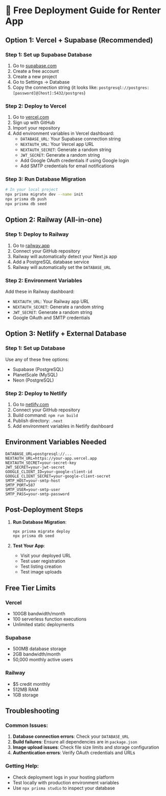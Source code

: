# 🚀 Free Deployment Guide for Renter App

## Option 1: Vercel + Supabase (Recommended)

### Step 1: Set up Supabase Database
1. Go to [supabase.com](https://supabase.com)
2. Create a free account
3. Create a new project
4. Go to Settings → Database
5. Copy the connection string (it looks like: `postgresql://postgres:[password]@[host]:5432/postgres`)

### Step 2: Deploy to Vercel
1. Go to [vercel.com](https://vercel.com)
2. Sign up with GitHub
3. Import your repository
4. Add environment variables in Vercel dashboard:
   - `DATABASE_URL`: Your Supabase connection string
   - `NEXTAUTH_URL`: Your Vercel app URL
   - `NEXTAUTH_SECRET`: Generate a random string
   - `JWT_SECRET`: Generate a random string
   - Add Google OAuth credentials if using Google login
   - Add SMTP credentials for email notifications

### Step 3: Run Database Migration
```bash
# In your local project
npx prisma migrate dev --name init
npx prisma db push
npx prisma db seed
```

## Option 2: Railway (All-in-one)

### Step 1: Deploy to Railway
1. Go to [railway.app](https://railway.app)
2. Connect your GitHub repository
3. Railway will automatically detect your Next.js app
4. Add a PostgreSQL database service
5. Railway will automatically set the `DATABASE_URL`

### Step 2: Environment Variables
Add these in Railway dashboard:
- `NEXTAUTH_URL`: Your Railway app URL
- `NEXTAUTH_SECRET`: Generate a random string
- `JWT_SECRET`: Generate a random string
- Google OAuth and SMTP credentials

## Option 3: Netlify + External Database

### Step 1: Set up Database
Use any of these free options:
- Supabase (PostgreSQL)
- PlanetScale (MySQL)
- Neon (PostgreSQL)

### Step 2: Deploy to Netlify
1. Go to [netlify.com](https://netlify.com)
2. Connect your GitHub repository
3. Build command: `npm run build`
4. Publish directory: `.next`
5. Add environment variables in Netlify dashboard

## Environment Variables Needed

```env
DATABASE_URL=postgresql://...
NEXTAUTH_URL=https://your-app.vercel.app
NEXTAUTH_SECRET=your-secret-key
JWT_SECRET=your-jwt-secret
GOOGLE_CLIENT_ID=your-google-client-id
GOOGLE_CLIENT_SECRET=your-google-client-secret
SMTP_HOST=your-smtp-host
SMTP_PORT=587
SMTP_USER=your-smtp-user
SMTP_PASS=your-smtp-password
```

## Post-Deployment Steps

1. **Run Database Migration**:
   ```bash
   npx prisma migrate deploy
   npx prisma db seed
   ```

2. **Test Your App**:
   - Visit your deployed URL
   - Test user registration
   - Test listing creation
   - Test image uploads

## Free Tier Limits

### Vercel
- 100GB bandwidth/month
- 100 serverless function executions
- Unlimited static deployments

### Supabase
- 500MB database storage
- 2GB bandwidth/month
- 50,000 monthly active users

### Railway
- $5 credit monthly
- 512MB RAM
- 1GB storage

## Troubleshooting

### Common Issues:
1. **Database connection errors**: Check your `DATABASE_URL`
2. **Build failures**: Ensure all dependencies are in `package.json`
3. **Image upload issues**: Check file size limits and storage configuration
4. **Authentication errors**: Verify OAuth credentials and URLs

### Getting Help:
- Check deployment logs in your hosting platform
- Test locally with production environment variables
- Use `npx prisma studio` to inspect your database
